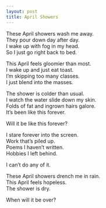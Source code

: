 ```yaml
---
layout: post
title: April Showers
---
```

These April showers wash me away. <br>
They pour down day after day. <br>
I wake up with fog in my head. <br>
So I just go right back to bed.

This April feels gloomier than most. <br>
I wake up and just eat toast. <br>
I’m skipping too many classes. <br>
I just blend into the masses.

The shower is colder than usual. <br>
I watch the water slide down my skin. <br>
Folds of fat and ingrown hairs galore. <br>
It’s been like this forever.

Will it be like this forever?

I stare forever into the screen. <br>
Work that’s piled up. <br>
Poems I haven’t written. <br>
Hobbies I left behind.

I can’t do any of it.

These April showers drench me in rain. <br>
This April feels hopeless. <br>
The shower is dry. 

When will it be over?
